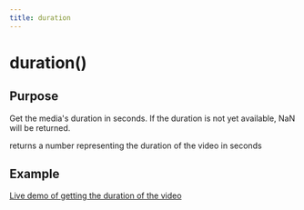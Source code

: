 ```yaml
---
title: duration
---
```

# duration() #

## Purpose ##

Get the media's duration in seconds. If the duration is not yet available, NaN will be returned.

returns a number representing the duration of the video in seconds

## Example ##

[Live demo of getting the duration of the video](http://jsfiddle.net/popcornjs/Z4Z37/)
